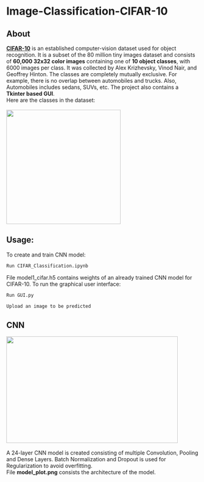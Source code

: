 # Image-Classification-CIFAR-10
## About
[**CIFAR-10**](https://en.wikipedia.org/wiki/CIFAR-10)  is an established computer-vision dataset used for object recognition. It is a subset of the 80 million tiny images dataset and consists of **60,000 32x32 color images** containing one of **10 object classes**, with 6000 images per class. It was collected by Alex Krizhevsky, Vinod Nair, and Geoffrey Hinton. The classes are completely mutually exclusive. For example, there is no overlap between automobiles and trucks. Also, Automobiles includes sedans, SUVs, etc. The project also contains a **Tkinter based GUI**. <br />Here are the classes in the dataset: <br /> <br />
<img src="https://paperswithcode.com/media/datasets/CIFAR-10-0000000431-b71f61c0_U5n3Glr.jpg" width="300" height="300"><br />
## Usage:
To create and train CNN model:
```bash
Run CIFAR_Classification.ipynb
``` 
File model1_cifar.h5 contains weights of an already trained CNN model for CIFAR-10. To run the graphical user interface:
```bash
Run GUI.py
``` 
```bash
Upload an image to be predicted
``` 
## CNN 
<img src="https://i.ibb.co/W5bgqzR/Capture.png" width="450" height="280"><br /><br />
A 24-layer CNN model is created consisting of multiple Convolution, Pooling and Dense Layers. Batch Normalization and Dropout is used for Regularization to avoid overfitting.<br />
File **model_plot.png** consists the architecture of the model.
